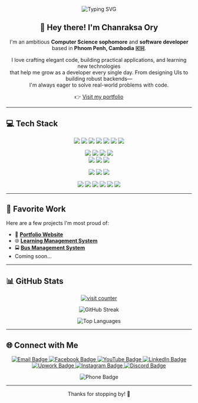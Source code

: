 <p align="center">
  <img src="https://readme-typing-svg.herokuapp.com?font=Fira+Code&size=24&pause=1000&color=F7F7F7&center=true&vCenter=true&width=435&lines=Hello!+I'm+Raksa.;Welcome+to+my+GitHub+profile." alt="Typing SVG" />
</p>

<h2 align="center">👋 Hey there! I'm <strong>Chanraksa Ory</strong></h2>

<p align="center">
  I'm an ambitious <strong>Computer Science sophomore</strong> and <strong>software developer</strong><br/>
  based in <strong>Phnom Penh, Cambodia 🇰🇭</strong>.
</p>

<p align="center">
  I love crafting elegant code, building practical applications, and learning new technologies<br/>
  that help me grow as a developer every single day. From designing UIs to building robust backends—<br/>
  I'm always eager to solve real-world problems with code.
</p>

<p align="center">
  👉 <a href="https://raksa.netlify.app" target="_blank">Visit my portfolio</a>
</p>

---

## 💻 Tech Stack

<p align="center">
  <img src="https://img.shields.io/badge/java-%23ED8B00.svg?style=for-the-badge&logo=openjdk&logoColor=white"/>
  <img src="https://img.shields.io/badge/c-%2300599C.svg?style=for-the-badge&logo=c&logoColor=white"/> 
  <img src="https://img.shields.io/badge/c++-%2300599C.svg?style=for-the-badge&logo=c%2B%2B&logoColor=white"/>
   <img src="https://img.shields.io/badge/python-%233776AB.svg?style=for-the-badge&logo=python&logoColor=white"/> 
    <img src="https://img.shields.io/badge/javascript-%23323330.svg?style=for-the-badge&logo=javascript&logoColor=%23F7DF1E"/>
  <img src="https://img.shields.io/badge/typescript-%23007ACC.svg?style=for-the-badge&logo=typescript&logoColor=white"/>
  <img src="https://img.shields.io/badge/javafx-%23FF4F00.svg?style=for-the-badge&logo=java&logoColor=white"/>
</p>

<p align="center">
    
</p>

<p align="center">
  <img src="https://img.shields.io/badge/html5-%23E34F26.svg?style=for-the-badge&logo=html5&logoColor=white"/>
  <img src="https://img.shields.io/badge/css3-%231572B6.svg?style=for-the-badge&logo=css3&logoColor=white"/>
  <img src="https://img.shields.io/badge/tailwindcss-%2338B2AC.svg?style=for-the-badge&logo=tailwindcss&logoColor=white"/>
  <img src="https://img.shields.io/badge/bootstrap-%238511FA.svg?style=for-the-badge&logo=bootstrap&logoColor=white"/>

  <br>

  <img src="https://img.shields.io/badge/react-%2320232a.svg?style=for-the-badge&logo=react&logoColor=%2361DAFB"/>
  <img src="https://img.shields.io/badge/vue-%234FC08D.svg?style=for-the-badge&logo=vue.js&logoColor=white"/>
  <img src="https://img.shields.io/badge/three.js-%2342b3b8.svg?style=for-the-badge&logo=three.js&logoColor=white"/>
</p>

<p align="center">
  <img src="https://img.shields.io/badge/spring-%236DB33F.svg?style=for-the-badge&logo=spring&logoColor=white"/>
  <img src="https://img.shields.io/badge/node.js-%23339933.svg?style=for-the-badge&logo=node.js&logoColor=white"/>
  <img src="https://img.shields.io/badge/express.js-%23404d59.svg?style=for-the-badge&logo=express&logoColor=%2361DAFB"/>
</p>


<p align="center">
  <img src="https://img.shields.io/badge/netlify-%23000000.svg?style=for-the-badge&logo=netlify&logoColor=%2300C7B7"/>
  <img src="https://img.shields.io/badge/figma-%23F24E1E.svg?style=for-the-badge&logo=figma&logoColor=white"/>
  <img src="https://img.shields.io/badge/git-%23F05032.svg?style=for-the-badge&logo=git&logoColor=white"/>
  <img src="https://img.shields.io/badge/linux-%23FCC624.svg?style=for-the-badge&logo=linux&logoColor=white"/>
  <img src="https://img.shields.io/badge/sql-%234F5B5B.svg?style=for-the-badge&logo=postgresql&logoColor=white"/>
  <img src="https://img.shields.io/badge/postman-%23FF6C37.svg?style=for-the-badge&logo=postman&logoColor=white"/>
</p>


---

## 🌟 Favorite Work

Here are a few projects I'm most proud of:

- 🎨 [**Portfolio Website**](https://github.com/RaksaOC/Portfolio.git)
- 🌐 [**Learning Management System**](https://github.com/RaksaOC/Learning-Management-System.git)
- 🚍 [**Bus Management System**](https://github.com/RaksaOC/Bus-Management-System.git)
- Coming soon...
---

## 📊 GitHub Stats

<p align="center">
  <a href="https://visitcount.itsvg.in">
    <img src="https://visitcount.itsvg.in/api?id=RaksaOC&icon=0&color=1" alt="visit counter"/>
  </a>
</p>

<p align="center">
  <img src="https://nirzak-streak-stats.vercel.app/?user=RaksaOC&theme=dark&hide_border=false" alt="GitHub Streak"/>
</p>

<p align="center">
  <img src="https://github-readme-stats.vercel.app/api/top-langs/?username=RaksaOC&theme=dark&hide_border=false&layout=compact" alt="Top Languages"/>
</p>

---

## 🌐 Connect with Me

<p align="center">
  <a href="mailto:ocraksa@gmail.com" target="_blank">
    <img src="https://img.shields.io/badge/Email-D14836?style=for-the-badge&logo=gmail&logoColor=white" alt="Email Badge"/>
  </a>

  <a href="https://www.facebook.com/ory.chanraksa/" target="_blank">
    <img src="https://img.shields.io/badge/Facebook-1877F2?style=for-the-badge&logo=facebook&logoColor=white" alt="Facebook Badge"/>
  </a>

  <a href="https://www.youtube.com/@raksa7276" target="_blank">
    <img src="https://img.shields.io/badge/YouTube-FF0000?style=for-the-badge&logo=youtube&logoColor=white" alt="YouTube Badge"/>
  </a>

  <a href="https://www.linkedin.com/in/ory-chanraksa-1702b6263/" target="_blank">
    <img src="https://img.shields.io/badge/LinkedIn-0A66C2?style=for-the-badge&logo=linkedin&logoColor=white" alt="LinkedIn Badge"/>
  </a>

  <a href="https://www.upwork.com/freelancers/~0193c96741cd57f0f1" target="_blank">
    <img src="https://img.shields.io/badge/Upwork-6FDA44?style=for-the-badge&logo=upwork&logoColor=white" alt="Upwork Badge"/>
  </a>

  <a href="https://www.instagram.com/_chan_raksa/" target="_blank">
    <img src="https://img.shields.io/badge/Instagram-E4405F?style=for-the-badge&logo=instagram&logoColor=white" alt="Instagram Badge"/>
  </a>

  <a href="https://discord.com/users/blop6376" target="_blank">
    <img src="https://img.shields.io/badge/Discord-5865F2?style=for-the-badge&logo=discord&logoColor=white" alt="Discord Badge"/>
  </a>
</p>

<p align="center">
  <img src="https://img.shields.io/badge/Phone-%2B855%2012%20554%20049-blue?style=for-the-badge&logo=phone&logoColor=white" alt="Phone Badge"/>
</p>


---

<p align="center">Thanks for stopping by! 🚀</p>
